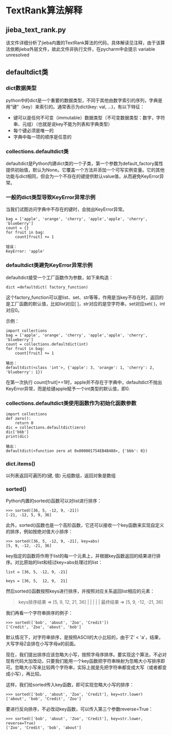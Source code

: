 # TextRank算法解释
## jieba_text_rank.py
该文件详细分析了jieba内置的TextRank算法的代码，具体解读见注释，由于该算法依赖jieba外层文件，故此文件非执行文件，在pycharm中会提示 variable unresolved
## defaultdict类
### dict数据类型
python中的dict是一个重要的数据类型，不同于其他由数字索引的序列，字典是用”键”（key）来索引的。通常表示为dict(key: val, …)，有以下特征：
   - 键可以是任何不可变（immutable）数据类型（不可变数据类型：数字，字符串、元组）（也就是说key不能为列表和字典类型）
   - 每个键必须是唯一的
   - 字典中每一项的顺序是任意的
   
### collections.defaultdict类
defaultdict是Python内建dict类的一个子类，第一个参数为default_factory属性提供初始值，默认为None。它覆盖一个方法并添加一个可写实例变量。它的其他功能与dict相同，但会为一个不存在的键提供默认value值，从而避免KeyError异常。

### 一般的dict类型导致KeyError异常示例
当我们试图访问字典中不存在的键时，会抛出KeyError异常。

    bag = ['apple', 'orange', 'cherry', 'apple','apple', 'cherry', 'blueberry'] 
    count = {} 
    for fruit in bag: 
        count[fruit] += 1 
    
    错误： 
    KeyError: 'apple'
### defaultdict类避免KeyError异常示例
defaultdict接受一个工厂函数作为参数，如下来构造：

    dict =defaultdict( factory_function)

这个factory_function可以是list、set、str等等，作用是当key不存在时，返回的是工厂函数的默认值，比如list对应[ ]，str对应的是空字符串，set对应set( )，int对应0。

示例：

    import collections 
    bag = ['apple', 'orange', 'cherry', 'apple','apple', 'cherry', 'blueberry'] 
    count = collections.defaultdict(int) 
    for fruit in bag: 
        count[fruit] += 1 
    
    输出： 
    defaultdict(<class 'int'>, {'apple': 3, 'orange': 1, 'cherry': 2, 'blueberry': 1})
    
在第一次执行 count[fruit]+=1时，apple并不存在于字典中，defaultdict不抛出KeyError异常，而是给键apple赋予一个int类型的默认值，即0.

### collections.defaultdict类使用函数作为初始化函数参数

    import collections 
    def zero():
        return 0 
    dic = collections.defaultdict(zero) 
    dic['bbb'] 
    print(dic) 
    
    输出： 
    defaultdict(<function zero at 0x000001754EB4B488>, {'bbb': 0})
### dict.items()
以列表返回可遍历的(键, 值) 元组数组，返回对象是数组
### sorted()
Python内置的sorted()函数可以对list进行排序：

    >>> sorted([36, 5, -12, 9, -21])
    [-21, -12, 5, 9, 36]

此外，sorted()函数也是一个高阶函数，它还可以接收一个key函数来实现自定义的排序，例如按绝对值大小排序：

    >>> sorted([36, 5, -12, 9, -21], key=abs)
    [5, 9, -12, -21, 36]

key指定的函数将作用于list的每一个元素上，并根据key函数返回的结果进行排序。对比原始的list和经过key=abs处理过的list：

    list = [36, 5, -12, 9, -21]

    keys = [36, 5,  12, 9,  21]

然后sorted()函数按照keys进行排序，并按照对应关系返回list相应的元素：

> keys排序结果 => [5, 9,  12,  21, 36]
                  |  |    |    |   |
> 最终结果     => [5, 9, -12, -21, 36]

我们再看一个字符串排序的例子：

    >>> sorted(['bob', 'about', 'Zoo', 'Credit'])
    ['Credit', 'Zoo', 'about', 'bob']

默认情况下，对字符串排序，是按照ASCII的大小比较的，由于'Z' < 'a'，结果，大写字母Z会排在小写字母a的前面。

现在，我们提出排序应该忽略大小写，按照字母序排序。要实现这个算法，不必对现有代码大加改动，只要我们能用一个key函数把字符串映射为忽略大小写排序即可。忽略大小写来比较两个字符串，实际上就是先把字符串都变成大写（或者都变成小写），再比较。

这样，我们给sorted传入key函数，即可实现忽略大小写的排序：

    >>> sorted(['bob', 'about', 'Zoo', 'Credit'], key=str.lower)
    ['about', 'bob', 'Credit', 'Zoo']

要进行反向排序，不必改动key函数，可以传入第三个参数reverse=True：

    >>> sorted(['bob', 'about', 'Zoo', 'Credit'], key=str.lower, reverse=True)
    ['Zoo', 'Credit', 'bob', 'about']
